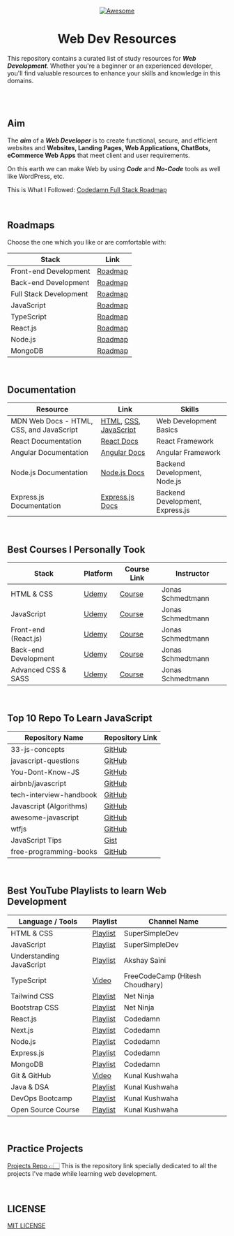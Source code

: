 <div align="center">

[![Awesome](https://awesome.re/badge.svg)](https://awesome.re)

# Web Dev Resources

</div>

This repository contains a curated list of study resources for **_Web Development_**. Whether you're a beginner or an experienced developer, you'll find valuable resources to enhance your skills and knowledge in this domains.

<br />

<!-- banner iteration -->

<br />

## Aim

The **_aim_** of a **_Web Developer_** is to create functional, secure, and efficient websites and <b>Websites, Landing Pages, Web Applications, ChatBots, eCommerce Web Apps</b> that meet client and user requirements.

On this earth we can make Web by using **_Code_** and **_No-Code_** tools as well like WordPress, etc.

This is What I Followed: [Codedamn Full Stack Roadmap](https://codedamn.com/learning-path/fullstack)

<br />

## Roadmaps

Choose the one which you like or are comfortable with:

| Stack                  | Link                                     |
| ---------------------- | ---------------------------------------- |
| Front-end Development  | [Roadmap](https://roadmap.sh/frontend)   |
| Back-end Development   | [Roadmap](https://roadmap.sh/backend)    |
| Full Stack Development | [Roadmap](https://roadmap.sh/full-stack) |
| JavaScript             | [Roadmap](https://roadmap.sh/javascript) |
| TypeScript             | [Roadmap](https://roadmap.sh/typescript) |
| React.js               | [Roadmap](https://roadmap.sh/react)      |
| Node.js                | [Roadmap](https://roadmap.sh/nodejs)     |
| MongoDB                | [Roadmap](https://roadmap.sh/mongodb)    |

<br />

## Documentation

| Resource                                 | Link                                                                                                                                                                                      | Skills                          |
| ---------------------------------------- | ----------------------------------------------------------------------------------------------------------------------------------------------------------------------------------------- | ------------------------------- |
| MDN Web Docs - HTML, CSS, and JavaScript | [HTML](https://developer.mozilla.org/en-US/docs/Web/HTML), [CSS](https://developer.mozilla.org/en-US/docs/Web/CSS), [JavaScript](https://developer.mozilla.org/en-US/docs/Web/JavaScript) | Web Development Basics          |
| React Documentation                      | [React Docs](https://reactjs.org/docs/getting-started.html)                                                                                                                               | React Framework                 |
| Angular Documentation                    | [Angular Docs](https://angular.io/docs)                                                                                                                                                   | Angular Framework               |
| Node.js Documentation                    | [Node.js Docs](https://nodejs.org/en/docs/)                                                                                                                                               | Backend Development, Node.js    |
| Express.js Documentation                 | [Express.js Docs](https://expressjs.com/en/starter/installing.html)                                                                                                                       | Backend Development, Express.js |

<br />

## Best Courses I Personally Took

| Stack                | Platform                       | Course Link                      | Instructor        |
| -------------------- | ------------------------------ | -------------------------------- | ----------------- |
| HTML & CSS           | [Udemy](https://www.udemy.com) | [Course](https://www.udemy.com/) | Jonas Schmedtmann |
| JavaScript           | [Udemy](https://www.udemy.com) | [Course](https://www.udemy.com/) | Jonas Schmedtmann |
| Front-end (React.js) | [Udemy](https://www.udemy.com) | [Course](https://www.udemy.com/) | Jonas Schmedtmann |
| Back-end Development | [Udemy](https://www.udemy.com) | [Course](https://www.udemy.com/) | Jonas Schmedtmann |
| Advanced CSS & SASS  | [Udemy](https://www.udemy.com) | [Course](https://www.udemy.com/) | Jonas Schmedtmann |

<br />

## Top 10 Repo To Learn JavaScript

| Repository Name         | Repository Link                                                        |
| ----------------------- | ---------------------------------------------------------------------- |
| 33-js-concepts          | [GitHub](https://github.com/leonardomso/33-js-concepts)                |
| javascript-questions    | [GitHub](https://github.com/lydiahallie/javascript-questions)          |
| You-Dont-Know-JS        | [GitHub](https://github.com/getify/You-Dont-Know-JS)                   |
| airbnb/javascript       | [GitHub](https://github.com/airbnb/javascript)                         |
| tech-interview-handbook | [GitHub](https://github.com/yangshun/tech-interview-handbook)          |
| Javascript (Algorithms) | [GitHub](https://github.com/TheAlgorithms/Javascript)                  |
| awesome-javascript      | [GitHub](https://github.com/sorrycc/awesome-javascript)                |
| wtfjs                   | [GitHub](https://github.com/denysdovhan/wtfjs)                         |
| JavaScript Tips         | [Gist](https://gist.github.com/rondy/af1dee1d28c02e9a225ae55da2674a6f) |
| free-programming-books  | [GitHub](https://github.com/EbookFoundation/free-programming-books)    |

<br />

## Best YouTube Playlists to learn Web Development

| Language / Tools         | Playlist                                                                                        | Channel Name                    |
| ------------------------ | ----------------------------------------------------------------------------------------------- | ------------------------------- |
| HTML & CSS               | [Playlist](https://www.youtube.com/watch?v=G3e-cpL7ofc)                                         | SuperSimpleDev                  |
| JavaScript               | [Playlist](http://youtube.com/playlist?list=PL9IEJIKnBJjG5H0ylFAzpzs9gSmW_eICB)                 | SuperSimpleDev                  |
| Understanding JavaScript | [Playlist](http://youtube.com/playlist?list=PL9IEJIKnBJjG5H0ylFAzpzs9gSmW_eICB)                 | Akshay Saini                    |
| TypeScript               | [Video](https://www.youtube.com/watch?v=30LWjhZzg50)                                         | FreeCodeCamp (Hitesh Choudhary) |
| Tailwind CSS             | [Playlist](https://www.youtube.com/watch?v=bxmDnn7lrnk&list=PL4cUxeGkcC9gpXORlEHjc5bgnIi5HEGhw) | Net Ninja                       |
| Bootstrap CSS            | [Playlist](https://www.youtube.com/watch?v=O_9u1P5YjVc&list=PL4cUxeGkcC9joIM91nLzd_qaH_AimmdAR) | Net Ninja                       |
| React.js                 | [Playlist](http://youtube.com/playlist?list=PL9IEJIKnBJjG5H0ylFAzpzs9gSmW_eICB)                 | Codedamn                        |
| Next.js                  | [Playlist](http://youtube.com/playlist?list=PL9IEJIKnBJjG5H0ylFAzpzs9gSmW_eICB)                 | Codedamn                        |
| Node.js                  | [Playlist](http://youtube.com/playlist?list=PL9IEJIKnBJjG5H0ylFAzpzs9gSmW_eICB)                 | Codedamn                        |
| Express.js               | [Playlist](http://youtube.com/playlist?list=PL9IEJIKnBJjG5H0ylFAzpzs9gSmW_eICB)                 | Codedamn                        |
| MongoDB                  | [Playlist](http://youtube.com/playlist?list=PL9IEJIKnBJjG5H0ylFAzpzs9gSmW_eICB)                 | Codedamn                        |
| Git & GitHub             | [Video](https://www.youtube.com/watch?v=apGV9Kg7ics)                                            | Kunal Kushwaha                  |
| Java & DSA               | [Playlist](https://www.youtube.com/watch?v=rZ41y93P2Qo&list=PL9gnSGHSqcnr_DxHsP7AW9ftq0AtAyYqJ) | Kunal Kushwaha                  |
| DevOps Bootcamp          | [Playlist](https://www.youtube.com/watch?v=ZbG0c87wcM8&list=PL9gnSGHSqcnoqBXdMwUTRod4Gi3eac2Ak) | Kunal Kushwaha                  |
| Open Source Course       | [Playlist](https://www.youtube.com/watch?v=inZUgh8p1d4&list=PL9gnSGHSqcnq3Px3IAYF7yxeWGWrSdHK8) | Kunal Kushwaha                  |

<br />

## Practice Projects

[Projects Repo 👉🏻](https://github.com/Pranav-Jadhav09/WebVerse) This is the repository link specially dedicated to all the projects I've made while learning web development.

<br />

## LICENSE

[MIT LICENSE](./LICENSE)
